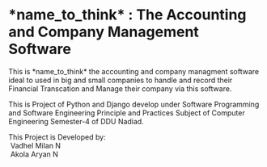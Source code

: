 <h1> *name_to_think* : The Accounting and Company Management Software</h1>

<p>This is *name_to_think* the accounting and company managment software ideal to used in big and small companies to handle and record their Financial Transcation and Manage their company via this software.<br>

This is Project of Python and Django develop under Software Programming and Software Engineering Principle and Practices Subject of Computer Engineering Semester-4 of DDU Nadiad.
<br>
<p>This Project is Developed by:<br>
    &nbsp;Vadhel Milan N<br>
    &nbsp;Akola Aryan N<br>
</p>
